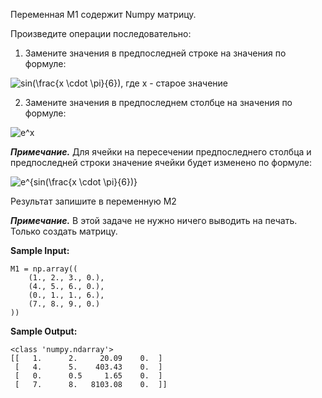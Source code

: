 Переменная M1 содержит Numpy матрицу.

Произведите операции последовательно:

1. Замените значения в предпоследней строке на значения по формуле:

<img src="https://latex.codecogs.com/svg.image?sin(\frac{x&space;\cdot&space;\pi}{6})" title="sin(\frac{x \cdot \pi}{6})" />, где x - старое значение

2. Замените значения в предпоследнем столбце на значения по формуле:

<img src="https://latex.codecogs.com/svg.image?e^x" title="e^x" />

***Примечание.*** Для ячейки на пересечении предпоследнего столбца и предпоследней строки значение ячейки будет изменено по формуле:

<img src="https://latex.codecogs.com/svg.image?e^{sin(\frac{x&space;\cdot&space;\pi}{6})}" title="e^{sin(\frac{x \cdot \pi}{6})}" />

Результат запишите в переменную M2

***Примечание.*** В этой задаче не нужно ничего выводить на печать. Только создать матрицу.

**Sample Input:**

```commandline
M1 = np.array((
    (1., 2., 3., 0.),
    (4., 5., 6., 0.),
    (0., 1., 1., 6.),
    (7., 8., 9., 0.)
))
```

**Sample Output:**

```commandline
<class 'numpy.ndarray'>
[[   1.      2.     20.09    0.  ]
 [   4.      5.    403.43    0.  ]
 [   0.      0.5     1.65    0.  ]
 [   7.      8.   8103.08    0.  ]]
```
